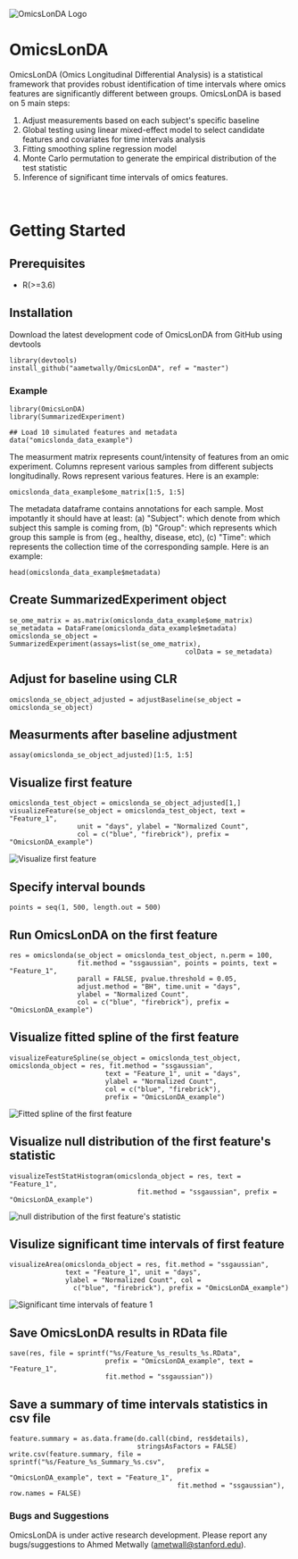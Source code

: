 ![OmicsLonDA Logo](vignettes/OmicsLonDA_logo.png)

# OmicsLonDA

OmicsLonDA (Omics Longitudinal Differential Analysis) is a statistical framework
that provides robust identification of time intervals where omics features are
significantly different between groups. OmicsLonDA is based on 5 main steps:

1. Adjust measurements based on each subject's specific baseline
1. Global testing using linear mixed-effect model to select candidate features
and covariates for time intervals analysis
1. Fitting smoothing spline regression model
1. Monte Carlo permutation to generate the empirical distribution of the test
statistic
1. Inference of significant time intervals of omics features.




<br>

# Getting Started


## Prerequisites

* R(>=3.6)


## Installation

Download the latest development code of OmicsLonDA from GitHub using devtools
```
library(devtools)
install_github("aametwally/OmicsLonDA", ref = "master")
```






### Example
```
library(OmicsLonDA)
library(SummarizedExperiment)

## Load 10 simulated features and metadata
data("omicslonda_data_example")
```


The measurment matrix represents count/intensity of features from an omic experiment. Columns represent various samples from different subjects longitudinally. Rows represent various features. Here is an example:
```
omicslonda_data_example$ome_matrix[1:5, 1:5]
```


The metadata dataframe contains annotations for each sample. Most impotantly it should have at least: (a) "Subject": which denote from which subject this sample is coming from,  (b) "Group": which represents which group this sample is from (eg., healthy, disease, etc), (c) "Time": which represents the collection time of the corresponding sample. Here is an example:
```
head(omicslonda_data_example$metadata)
```



## Create SummarizedExperiment object
```
se_ome_matrix = as.matrix(omicslonda_data_example$ome_matrix)
se_metadata = DataFrame(omicslonda_data_example$metadata)
omicslonda_se_object = SummarizedExperiment(assays=list(se_ome_matrix),
                                            colData = se_metadata)
```

## Adjust for baseline using CLR
```
omicslonda_se_object_adjusted = adjustBaseline(se_object = omicslonda_se_object)
```


## Measurments after baseline adjustment
```
assay(omicslonda_se_object_adjusted)[1:5, 1:5]
```


## Visualize first feature
```
omicslonda_test_object = omicslonda_se_object_adjusted[1,]
visualizeFeature(se_object = omicslonda_test_object, text = "Feature_1",
                 unit = "days", ylabel = "Normalized Count", 
                 col = c("blue", "firebrick"), prefix = "OmicsLonDA_example")
```
![Visualize first feature](vignettes/VisualizeFeature.jpg)


## Specify interval bounds
```{r}
points = seq(1, 500, length.out = 500)
```


## Run OmicsLonDA on the first feature
```
res = omicslonda(se_object = omicslonda_test_object, n.perm = 100,
                 fit.method = "ssgaussian", points = points, text = "Feature_1",
                 parall = FALSE, pvalue.threshold = 0.05, 
                 adjust.method = "BH", time.unit = "days",
                 ylabel = "Normalized Count",
                 col = c("blue", "firebrick"), prefix = "OmicsLonDA_example")
```


## Visualize fitted spline of the first feature
```
visualizeFeatureSpline(se_object = omicslonda_test_object, omicslonda_object = res, fit.method = "ssgaussian",
                        text = "Feature_1", unit = "days",
                        ylabel = "Normalized Count", 
                        col = c("blue", "firebrick"),
                        prefix = "OmicsLonDA_example")
```
![Fitted spline of the first feature](vignettes/FittedSplines.jpg)


## Visualize null distribution of the first feature's statistic
```
visualizeTestStatHistogram(omicslonda_object = res, text = "Feature_1", 
                                fit.method = "ssgaussian", prefix = "OmicsLonDA_example")
```
![null distribution of the first feature's statistic](vignettes/TestStatistic_NullDistribution.jpg)



## Visulize significant time intervals of first feature
```
visualizeArea(omicslonda_object = res, fit.method = "ssgaussian",
              text = "Feature_1", unit = "days", 
              ylabel = "Normalized Count", col =
                c("blue", "firebrick"), prefix = "OmicsLonDA_example")
```


![Significant time intervals of feature 1](vignettes/SignificantIntervals.jpg)



## Save OmicsLonDA results in RData file
```
save(res, file = sprintf("%s/Feature_%s_results_%s.RData",
                        prefix = "OmicsLonDA_example", text = "Feature_1", 
                        fit.method = "ssgaussian"))
```



## Save a summary of time intervals statistics in csv file
```   
feature.summary = as.data.frame(do.call(cbind, res$details),
                                stringsAsFactors = FALSE)
write.csv(feature.summary, file = sprintf("%s/Feature_%s_Summary_%s.csv",
                                          prefix = "OmicsLonDA_example", text = "Feature_1", 
                                          fit.method = "ssgaussian"), row.names = FALSE)
```






### Bugs and Suggestions
OmicsLonDA is under active research development. Please report any bugs/suggestions to Ahmed Metwally (ametwall@stanford.edu).
